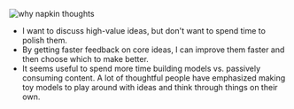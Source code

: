 ![why napkin thoughts](https://github.com/BillZito/billzito.github.io/blob/master/assets/IMG_4863.JPG?raw=true)

- I want to discuss high-value ideas, but don't want to spend time to polish them.
- By getting faster feedback on core ideas, I can improve them faster and then choose which to make better.
- It seems useful to spend more time building models vs. passively consuming content. A lot of thoughtful people have emphasized making toy models to play around with ideas and think through things on their own.
